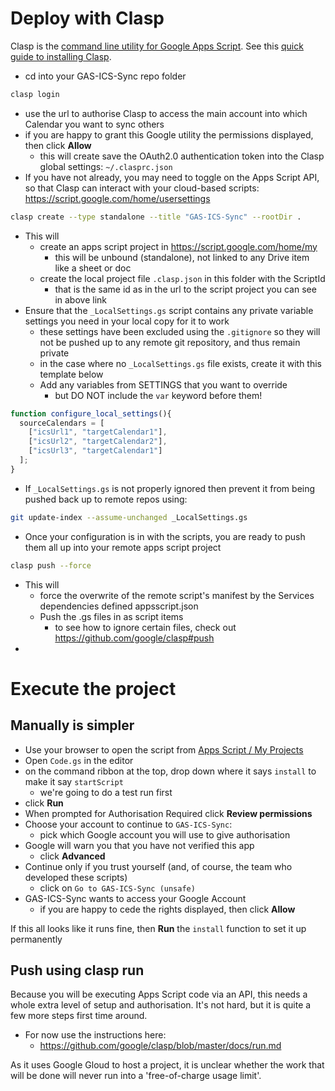 # Deploy with Clasp

Clasp is the [command line utility for Google Apps Script](https://developers.google.com/apps-script/guides/clasp). See this [quick guide to installing Clasp](https://github.com/artmg/cooking-with-GAS#installing-clasp).

* cd into your GAS-ICS-Sync repo folder

```sh
clasp login
```

* use the url to authorise Clasp to access the main account into which Calendar you want to sync others
* if you are happy to grant this Google utility the permissions displayed, then click **Allow**
	* this will create save the OAuth2.0 authentication token into the Clasp global settings: ` ~/.clasprc.json `
* If you have not already, you may need to toggle on the Apps Script API, so that Clasp can interact with your cloud-based scripts: https://script.google.com/home/usersettings

```sh
clasp create --type standalone --title "GAS-ICS-Sync" --rootDir .
```

* This will 
	* create an apps script project in https://script.google.com/home/my
		* this will be unbound (standalone), not linked to any Drive item like a sheet or doc
	* create the local project file `.clasp.json` in this folder with the ScriptId
		* that is the same id as in the url to the script project you can see in above link
* Ensure that the ` _LocalSettings.gs ` script contains any private variable settings you need in your local copy for it to work
	* these settings have been excluded using the ` .gitignore ` so they will not be pushed up to any remote git repository, and thus remain private
	* in the case where no ` _LocalSettings.gs ` file exists, create it with this template below
	* Add any variables from SETTINGS that you want to override
		* but DO NOT include the `var` keyword before them!  


```js
function configure_local_settings(){
  sourceCalendars = [
    ["icsUrl1", "targetCalendar1"],
    ["icsUrl2", "targetCalendar2"],
    ["icsUrl3", "targetCalendar1"]
  ];
}
```

* If `_LocalSettings.gs` is not properly ignored then prevent it from being pushed back up to remote repos using:

```sh
git update-index --assume-unchanged _LocalSettings.gs
```


* Once your configuration is in with the scripts, you are ready to push them all up into your remote apps script project

```sh
clasp push --force
```

* This will 
	* force the overwrite of the remote script's manifest by the Services dependencies defined appsscript.json
	* Push the .gs files in as script items
		* to see how to ignore certain files, check out https://github.com/google/clasp#push
* 

# Execute the project

## Manually is simpler

* Use your browser to open the script from [Apps Script / My Projects](https://script.google.com/home/my)
* Open `Code.gs` in the editor
* on the command ribbon at the top, drop down where it says `install` to make it say `startScript`
	* we're going to do a test run first
* click **Run** 
* When prompted for Authorisation Required click **Review permissions**
* Choose your account to continue to `GAS-ICS-Sync`:
	* pick which Google account you will use to give authorisation
* Google will warn you that you have not verified this app
	* click **Advanced**
* Continue only if you trust yourself (and, of course, the team who developed these scripts)
	* click on `Go to GAS-ICS-Sync (unsafe)`
* GAS-ICS-Sync wants to access your Google Account
	* if you are happy to cede the rights displayed, then click **Allow**

If this all looks like it runs fine, then **Run** the `install` function to set it up permanently

## Push using clasp run

Because you will be executing Apps Script code via an API, this needs a whole extra level of setup and authorisation. It's not hard, but it is quite a few more steps first time around. 

* For now use the instructions here:
	* https://github.com/google/clasp/blob/master/docs/run.md

As it uses Google Gloud to host a project, it is unclear whether the work that will be done will never run into a 'free-of-charge usage limit'.

